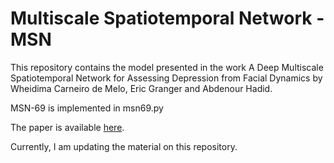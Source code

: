 # Multiscale Spatiotemporal Network - MSN
This repository contains the model presented in the work A Deep Multiscale Spatiotemporal Network for Assessing Depression from Facial Dynamics by Wheidima Carneiro de Melo, Eric Granger and Abdenour Hadid.

MSN-69 is implemented in msn69.py

The paper is available [here](https://ieeexplore.ieee.org/document/9186792).

Currently, I am updating the material on this repository.
